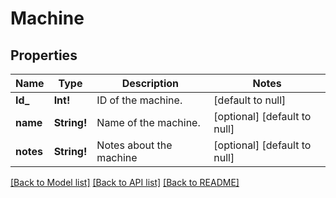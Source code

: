 # Machine

## Properties
Name | Type | Description | Notes
------------ | ------------- | ------------- | -------------
**Id_** | **Int!** | ID of the machine. | [default to null]
**name** | **String!** | Name of the machine. | [optional] [default to null]
**notes** | **String!** | Notes about the machine | [optional] [default to null]

[[Back to Model list]](../README.md#documentation-for-models) [[Back to API list]](../README.md#documentation-for-api-endpoints) [[Back to README]](../README.md)


